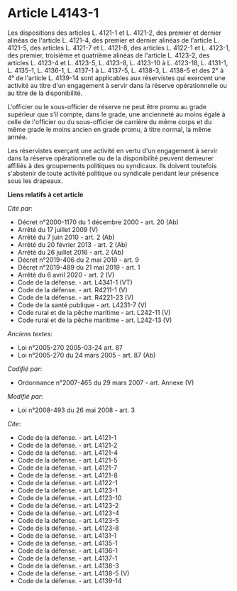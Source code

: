 # Article L4143-1

Les dispositions des articles L. 4121-1 et L. 4121-2, des premier et dernier alinéas de l'article L. 4121-4, des premier et
dernier alinéas de l'article L. 4121-5, des articles L. 4121-7 et L. 4121-8, des articles L. 4122-1 et L. 4123-1, des
premier, troisième et quatrième alinéas de l'article L. 4123-2, des articles L. 4123-4 et L. 4123-5, L. 4123-8, L. 4123-10 à
L. 4123-18, L. 4131-1, L. 4135-1, L. 4136-1, L. 4137-1 à L. 4137-5, L. 4138-3, L. 4138-5 et des 2° à 4° de l'article L.
4139-14 sont applicables aux réservistes qui exercent une activité au titre d'un engagement à servir dans la réserve
opérationnelle ou au titre de la disponibilité.

L'officier ou le sous-officier de réserve ne peut être promu au grade supérieur que s'il compte, dans le grade, une
ancienneté au moins égale à celle de l'officier ou du sous-officier de carrière du même corps et du même grade le moins
ancien en grade promu, à titre normal, la même année. 

Les réservistes exerçant une activité en vertu d'un engagement à servir dans la réserve opérationnelle ou de la disponibilité
peuvent demeurer affiliés à des groupements politiques ou syndicaux. Ils doivent toutefois s'abstenir de toute activité
politique ou syndicale pendant leur présence sous les drapeaux.

**Liens relatifs à cet article**

_Cité par_:

  - Décret n°2000-1170 du 1 décembre 2000 - art. 20 (Ab)
  - Arrêté du 17 juillet 2009 (V)
  - Arrêté du 7 juin 2010 - art. 2 (Ab)
  - Arrêté du 20 février 2013 - art. 2 (Ab)
  - Arrêté du 26 juillet 2016 - art. 2 (Ab)
  - Décret n°2019-406 du 2 mai 2019 - art. 9
  - Décret n°2019-489 du 21 mai 2019 - art. 1
  - Arrêté du 6 avril 2020 - art. 2 (V)
  - Code de la défense. - art. L4341-1 (VT)
  - Code de la défense. - art. R4211-1 (V)
  - Code de la défense. - art. R4221-23 (V)
  - Code de la santé publique - art. L4231-7 (V)
  - Code rural et de la pêche maritime - art. L242-11 (V)
  - Code rural et de la pêche maritime - art. L242-13 (V)

_Anciens textes_:

  - Loi n°2005-270 2005-03-24 art. 87
  - Loi n°2005-270 du 24 mars 2005 - art. 87 (Ab)

_Codifié par_:

  - Ordonnance n°2007-465 du 29 mars 2007 - art. Annexe (V)

_Modifié par_:

  - Loi n°2008-493 du 26 mai 2008 - art. 3

_Cite_:

  - Code de la défense. - art. L4121-1
  - Code de la défense. - art. L4121-2
  - Code de la défense. - art. L4121-4
  - Code de la défense. - art. L4121-5
  - Code de la défense. - art. L4121-7
  - Code de la défense. - art. L4121-8
  - Code de la défense. - art. L4122-1
  - Code de la défense. - art. L4123-1
  - Code de la défense. - art. L4123-10
  - Code de la défense. - art. L4123-2
  - Code de la défense. - art. L4123-4
  - Code de la défense. - art. L4123-5
  - Code de la défense. - art. L4123-8
  - Code de la défense. - art. L4131-1
  - Code de la défense. - art. L4135-1
  - Code de la défense. - art. L4136-1
  - Code de la défense. - art. L4137-1
  - Code de la défense. - art. L4138-3
  - Code de la défense. - art. L4138-5 (V)
  - Code de la défense. - art. L4139-14
